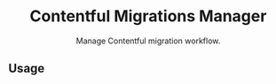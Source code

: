 <h1 align="center">
  Contentful Migrations Manager
</h1>

<p align="center">
  Manage Contentful migration workflow.
</p>

## Usage
